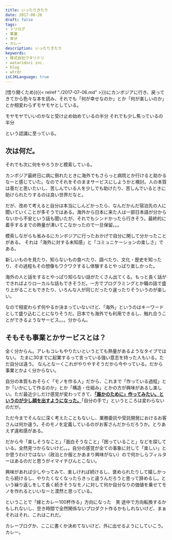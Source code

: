 ```yaml
---
title: いったりきたり
date: 2017-08-26
draft: false
tags:
- トリログ
- 事業
- 幸せ
- カレー
description: いったりきたり
keywords:
- 株式会社ワタリドリ
- wataridori inc.
- blog
- wtrdr
isCJKLanguage: true
---
```

[悟り開くため]({{< relref "./2017-07-06.md" >}})にカンボジアに行き、戻ってきてから色々な本を読み、それでも「何が幸せなのか」とか「何が楽しいのか」とか相変わらずモヤモヤとしている。

モヤモヤでいいのかなと受け止め始めているの半分
それでも少し焦っているの半分

という認識に至っている。

## 次は何だ。
それでも次に何をやろうかと模索している。

カンボジア最終日に病に倒れたときに海外でもさらっと病院とか行けると助かるなーと感じていた。なのでそれをそのままサービスにしようかと検討。人の本質は善だと思いたいし、苦しんでいる人を少しでも助けたり、苦しんでいるときに助けられたりするのは良い世界だなと。

だが、改めて考えると自分は本当にしんどかったら、なんだかんだ宿泊先の人に聞いていくことが多そうではある。海外から日本に来た人は一部日本語が分からないから不安という話も聞いたが、それでもシンドかったら行きそう。最終的に着手するまでの熱量が沸いてこなかったので一旦保留。。。

模索しながらも省みるにカンボジアに行ったおかげで自分に関して分かったことがある。
それは「海外に対する未知感」と「コミュニケーションの楽しさ」である。

新しいものを見たり、知らないもの食べたり、調べたり、文化・歴史を知ったり、その過程もその想像もワクワクするし体験するとやっぱり楽しかった。

海外の人と話をするとやっぱり知らない話がたくさん出てくる。もっと長く話ができればよりローカルな話もできそうだ。一方でプログラミングとか職の話で盛り上がることもできたり、いろんな人が同じだったり違ったりそういうのが楽しい。

なので相変わらず何やるか決まっていないけど、「海外」というのはキーワードとして盛り込むことになりそうだ。日本でも海外でも利用できるし、触れ合うことができるようなサービス。。。分からん。

## そもそも事業とかサービスとは？
全く分からん。アレもコレもやりたいというとても熱量があるようなタイプではない。
たまに30までに起業するって言っている強い意志を持った人もいる。ただ自分は違う。
なんとなーくこれがやりやすそうだから今やっている。だから事業とかよく分からない。

自分の本質もおそらく「モノを作る人」だから、これまで「作っている過程」とか「いかにして作るのか」とか「構造・仕組み」とかの方が興味があるし楽しい。ただ最近少しだけ感覚が変わってきて、<u>**「誰かのために」作ってみたい。というのが少し顔を出すようになった。**</u>「自分の手で」というところは変わらないのだが。

ただ今までそんなに深く考えたこともないし、業務委託や受託開発におけるお客さんは何か違う。そのモノを定義しているのがお客さんだからだろうか。とりあえず違和感がある。

だから今「楽しそうなこと」「面白そうなこと」「困っていること」などを探している。全然見つからないけど。。。自分の感覚が全ての事象に対して「楽しい」とか思うわけではない（政治とか服とかあまり興味がない）ので何かしらフィルターはあるのだと思うがイマイチぴんとこない。

興味があれば少しやってみて、楽しければ続けるし、褒められたりして嬉しかったら続けるし、やりたくなくなったらきっと違うんだろうと思って辞めるし。という繰り返しをして長く続きそうなモノに対して何か自分なりの価値を乗せてモノを作れるといいなーと漠然と思っている。

ということで「嫁とカレー100杯作る」方向になった　笑
途中で方向転換するかもしれないし、空き時間で全然関係ないプロダクト作るかもしれないけど、まぁそれはそれ、これはこれだ。

カレーブログか、ここに書くか決めてないけど、外に出せるようにしていこう。カレー。
